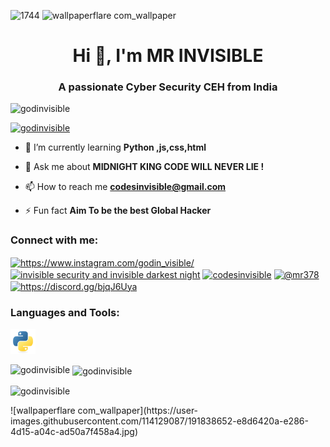 ![1744](https://user-images.githubusercontent.com/114129087/191839132-e3800fdf-4f4c-48fe-9c8b-74d9f7e98adc.gif)
![wallpaperflare com_wallpaper](https://user-images.githubusercontent.com/114129087/191838690-66be09c2-9d8b-4e84-8c0f-97dc07e3b0e1.jpg)
<h1 align="center">Hi 👋, I'm MR INVISIBLE</h1>
<h3 align="center">A passionate Cyber Security CEH from India</h3>

<p align="left"> <img src="https://komarev.com/ghpvc/?username=godinvisible&label=Profile%20views&color=0e75b6&style=flat" alt="godinvisible" /> </p>

<p align="left"> <a href="https://github.com/ryo-ma/github-profile-trophy"><img src="https://github-profile-trophy.vercel.app/?username=godinvisible" alt="godinvisible" /></a> </p>

- 🌱 I’m currently learning **Python ,js,css,html**

- 💬 Ask me about **MIDNIGHT KING CODE WILL NEVER LIE !**

- 📫 How to reach me **codesinvisible@gmail.com**

- ⚡ Fun fact **Aim To be the best Global Hacker**

<h3 align="left">Connect with me:</h3>
<p align="left">
<a href="https://instagram.com/https://www.instagram.com/godin_visible/" target="blank"><img align="center" src="https://raw.githubusercontent.com/rahuldkjain/github-profile-readme-generator/master/src/images/icons/Social/instagram.svg" alt="https://www.instagram.com/godin_visible/" height="30" width="40" /></a>
<a href="https://www.youtube.com/c/invisible security and invisible darkest night" target="blank"><img align="center" src="https://raw.githubusercontent.com/rahuldkjain/github-profile-readme-generator/master/src/images/icons/Social/youtube.svg" alt="invisible security and invisible darkest night" height="30" width="40" /></a>
<a href="https://www.hackerrank.com/codesinvisible" target="blank"><img align="center" src="https://raw.githubusercontent.com/rahuldkjain/github-profile-readme-generator/master/src/images/icons/Social/hackerrank.svg" alt="codesinvisible" height="30" width="40" /></a>
<a href="https://www.hackerearth.com/@mr378" target="blank"><img align="center" src="https://raw.githubusercontent.com/rahuldkjain/github-profile-readme-generator/master/src/images/icons/Social/hackerearth.svg" alt="@mr378" height="30" width="40" /></a>
<a href="https://discord.gg/https://discord.gg/bjqJ6Uya" target="blank"><img align="center" src="https://raw.githubusercontent.com/rahuldkjain/github-profile-readme-generator/master/src/images/icons/Social/discord.svg" alt="https://discord.gg/bjqJ6Uya" height="30" width="40" /></a>
</p>

<h3 align="left">Languages and Tools:</h3>
<p align="left"> <a href="https://www.python.org" target="_blank" rel="noreferrer"> <img src="https://raw.githubusercontent.com/devicons/devicon/master/icons/python/python-original.svg" alt="python" width="40" height="40"/> </a> </p>

<p><img align="left" src="https://github-readme-stats.vercel.app/api/top-langs?username=godinvisible&show_icons=true&locale=en&layout=compact" alt="godinvisible" /></p>

<p>&nbsp;<img align="center" src="https://github-readme-stats.vercel.app/api?username=godinvisible&show_icons=true&locale=en" alt="godinvisible" /></p>

<p><img align="center" src="https://github-readme-streak-stats.herokuapp.com/?user=godinvisible&" alt="godinvisible" /></p>
![wallpaperflare com_wallpaper](https://user-images.githubusercontent.com/114129087/191838652-e8d6420a-e286-4d15-a04c-ad50a7f458a4.jpg)
